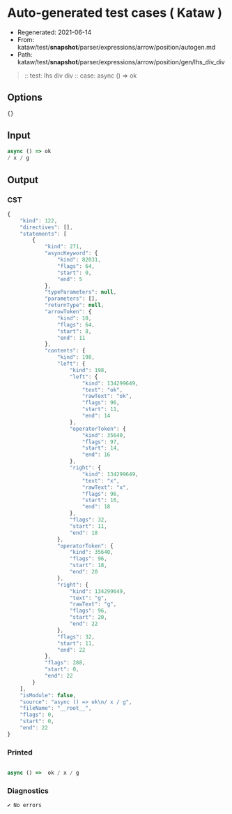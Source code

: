 # Auto-generated test cases ( Kataw )
- Regenerated: 2021-06-14
- From: kataw/test/__snapshot__/parser/expressions/arrow/position/autogen.md
- Path: kataw/test/__snapshot__/parser/expressions/arrow/position/gen/lhs_div_div
> :: test: lhs div div
> :: case: async () => ok
## Options

`````js
{}
`````
## Input

`````js
async () => ok
/ x / g
`````
## Output

### CST

```javascript
{
    "kind": 122,
    "directives": [],
    "statements": [
        {
            "kind": 271,
            "asyncKeyword": {
                "kind": 82031,
                "flags": 64,
                "start": 0,
                "end": 5
            },
            "typeParameters": null,
            "parameters": [],
            "returnType": null,
            "arrowToken": {
                "kind": 10,
                "flags": 64,
                "start": 8,
                "end": 11
            },
            "contents": {
                "kind": 198,
                "left": {
                    "kind": 198,
                    "left": {
                        "kind": 134299649,
                        "text": "ok",
                        "rawText": "ok",
                        "flags": 96,
                        "start": 11,
                        "end": 14
                    },
                    "operatorToken": {
                        "kind": 35640,
                        "flags": 97,
                        "start": 14,
                        "end": 16
                    },
                    "right": {
                        "kind": 134299649,
                        "text": "x",
                        "rawText": "x",
                        "flags": 96,
                        "start": 16,
                        "end": 18
                    },
                    "flags": 32,
                    "start": 11,
                    "end": 18
                },
                "operatorToken": {
                    "kind": 35640,
                    "flags": 96,
                    "start": 18,
                    "end": 20
                },
                "right": {
                    "kind": 134299649,
                    "text": "g",
                    "rawText": "g",
                    "flags": 96,
                    "start": 20,
                    "end": 22
                },
                "flags": 32,
                "start": 11,
                "end": 22
            },
            "flags": 288,
            "start": 0,
            "end": 22
        }
    ],
    "isModule": false,
    "source": "async () => ok\n/ x / g",
    "fileName": "__root__",
    "flags": 0,
    "start": 0,
    "end": 22
}
```

### Printed

```javascript

async () =>  ok / x / g
```

### Diagnostics

```javascript
✔ No errors
```

